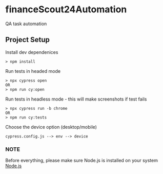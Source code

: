 # financeScout24Automation
QA task automation

## Project Setup
Install dev dependenices
```
> npm install 
```
Run tests in headed mode
```
> npx cypress open
OR
> npm run cy:open
```
Run tests in headless mode - this will make screenshots if test fails
```
> npx cypress run -b chrome
OR
> npm run cy:tests
```
Choose the device option (desktop/mobile)
```
cypress.config.js --> env --> device
```
### NOTE
Before everything, please make sure Node.js is installed on your system [Node.js](https://nodejs.org/en)